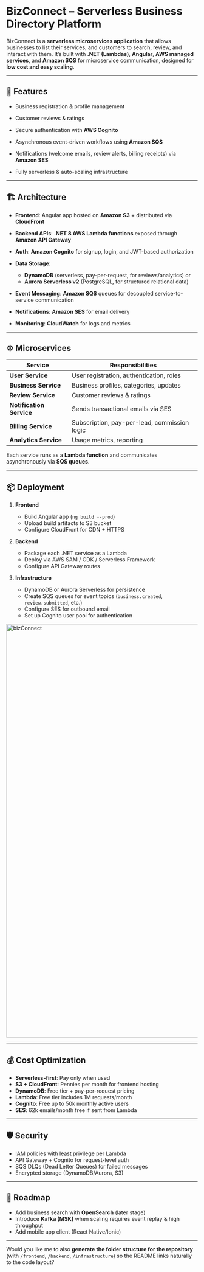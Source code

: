 # **BizConnect – Serverless Business Directory Platform**

BizConnect is a **serverless microservices application** that allows businesses to list their services, and customers to search, review, and interact with them.
It’s built with **.NET (Lambdas)**, **Angular**, **AWS managed services**, and **Amazon SQS** for microservice communication, designed for **low cost and easy scaling**.

---

## 🚀 Features

* Business registration & profile management

* Customer reviews & ratings
* Secure authentication with **AWS Cognito**
* Asynchronous event-driven workflows using **Amazon SQS**
* Notifications (welcome emails, review alerts, billing receipts) via **Amazon SES**
* Fully serverless & auto-scaling infrastructure

---

## 🏗️ Architecture

* **Frontend**: Angular app hosted on **Amazon S3** + distributed via **CloudFront**
* **Backend APIs**: **.NET 8 AWS Lambda functions** exposed through **Amazon API Gateway**
* **Auth**: **Amazon Cognito** for signup, login, and JWT-based authorization
* **Data Storage**:

  * **DynamoDB** (serverless, pay-per-request, for reviews/analytics) or
  * **Aurora Serverless v2** (PostgreSQL, for structured relational data)
* **Event Messaging**: **Amazon SQS** queues for decoupled service-to-service communication
* **Notifications**: **Amazon SES** for email delivery
* **Monitoring**: **CloudWatch** for logs and metrics

---

## ⚙️ Microservices

| Service                  | Responsibilities                             |
| ------------------------ | -------------------------------------------- |
| **User Service**         | User registration, authentication, roles     |
| **Business Service**     | Business profiles, categories, updates       |
| **Review Service**       | Customer reviews & ratings                   |
| **Notification Service** | Sends transactional emails via SES           |
| **Billing Service**      | Subscription, pay-per-lead, commission logic |
| **Analytics Service**    | Usage metrics, reporting                     |

Each service runs as a **Lambda function** and communicates asynchronously via **SQS queues**.

---

## 📦 Deployment

1. **Frontend**

   * Build Angular app (`ng build --prod`)
   * Upload build artifacts to S3 bucket
   * Configure CloudFront for CDN + HTTPS

2. **Backend**

   * Package each .NET service as a Lambda
   * Deploy via AWS SAM / CDK / Serverless Framework
   * Configure API Gateway routes

3. **Infrastructure**

   * DynamoDB or Aurora Serverless for persistence
   * Create SQS queues for event topics (`business.created`, `review.submitted`, etc.)
   * Configure SES for outbound email
   * Set up Cognito user pool for authentication
  
     
<img width="1547" height="1088" alt="bizConnect" src="https://github.com/user-attachments/assets/3b970386-683e-4350-b3db-3575ac6346ac" />

---

## 💰 Cost Optimization

* **Serverless-first**: Pay only when used
* **S3 + CloudFront**: Pennies per month for frontend hosting
* **DynamoDB**: Free tier + pay-per-request pricing
* **Lambda**: Free tier includes 1M requests/month
* **Cognito**: Free up to 50k monthly active users
* **SES**: 62k emails/month free if sent from Lambda

---

## 🛡️ Security

* IAM policies with least privilege per Lambda
* API Gateway + Cognito for request-level auth
* SQS DLQs (Dead Letter Queues) for failed messages
* Encrypted storage (DynamoDB/Aurora, S3)

---

## 📌 Roadmap

* Add business search with **OpenSearch** (later stage)
* Introduce **Kafka (MSK)** when scaling requires event replay & high throughput
* Add mobile app client (React Native/Ionic)

---

Would you like me to also **generate the folder structure for the repository** (with `/frontend`, `/backend`, `/infrastructure`) so the README links naturally to the code layout?
